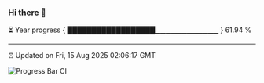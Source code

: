 ### Hi there 👋

⏳ Year progress { ██████████████████▁▁▁▁▁▁▁▁▁▁▁▁ } 61.94 %

---

⏰ Updated on Fri, 15 Aug 2025 02:06:17 GMT

![Progress Bar CI](https://github.com/ZhaoGui/ZhaoGui/workflows/Progress%20Bar%20CI/badge.svg)
